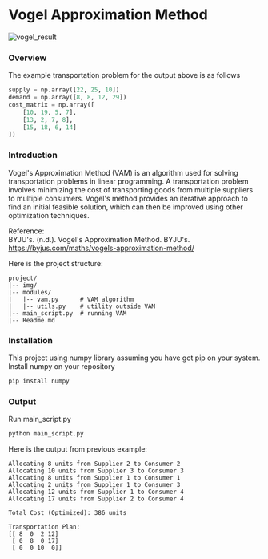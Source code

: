 # Vogel Approximation Method
![vogel_result](https://github.com/faridnec/vogels-approx-method/blob/main/img/output.png?raw=true)
### Overview
The example transportation problem for the output above is as follows
```python
supply = np.array([22, 25, 10])
demand = np.array([8, 8, 12, 29])
cost_matrix = np.array([
    [10, 19, 5, 7],
    [13, 2, 7, 8],
    [15, 18, 6, 14]
])
```
### Introduction
Vogel's Approximation Method (VAM) is an algorithm used for solving transportation problems in linear programming. A transportation problem involves minimizing the cost of transporting goods from multiple suppliers to multiple consumers. Vogel's method provides an iterative approach to find an initial feasible solution, which can then be improved using other optimization techniques.

Reference:  
BYJU's. (n.d.). Vogel's Approximation Method. BYJU's. https://byjus.com/maths/vogels-approximation-method/

Here is the project structure:
```plaintext
project/
|-- img/
|-- modules/
|   |-- vam.py      # VAM algorithm
|   |-- utils.py    # utility outside VAM 
|-- main_script.py  # running VAM
|-- Readme.md
```

### Installation
This project using numpy library assuming you have got pip on your system. Install numpy on your repository
```bash
pip install numpy
```

### Output
Run main_script.py
```bash
python main_script.py
```
Here is the output from previous example:
```plaintext
Allocating 8 units from Supplier 2 to Consumer 2
Allocating 10 units from Supplier 3 to Consumer 3
Allocating 8 units from Supplier 1 to Consumer 1
Allocating 2 units from Supplier 1 to Consumer 3
Allocating 12 units from Supplier 1 to Consumer 4
Allocating 17 units from Supplier 2 to Consumer 4

Total Cost (Optimized): 386 units

Transportation Plan:
[[ 8  0  2 12]
 [ 0  8  0 17]
 [ 0  0 10  0]]
```
